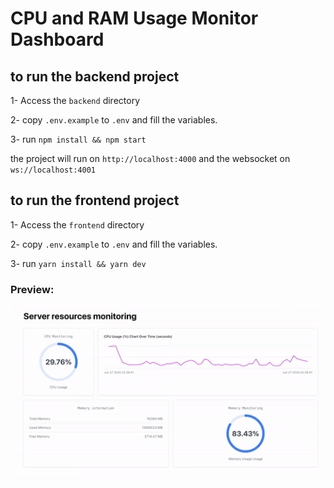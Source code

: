 # CPU and RAM Usage Monitor Dashboard

## to run the backend project

1- Access the `backend` directory

2- copy `.env.example` to `.env` and fill the variables.

3- run `npm install && npm start`

the project will run on `http://localhost:4000` and the websocket on `ws://localhost:4001`

## to run the frontend project

1- Access the `frontend` directory

2- copy `.env.example` to `.env` and fill the variables.

3- run `yarn install && yarn dev`



### Preview:
![CPU Monitor Dashboard](/ViteReactTS-27June2024-ezgif.com-crop.gif)